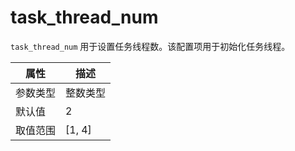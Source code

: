 # task_thread_num

`task_thread_num` 用于设置任务线程数。该配置项用于初始化任务线程。

|  属性    | 描述     |
|----------|---------|
| 参数类型 |  整数类型       |
| 默认值   | 2     |
| 取值范围 | [1, 4]  |
